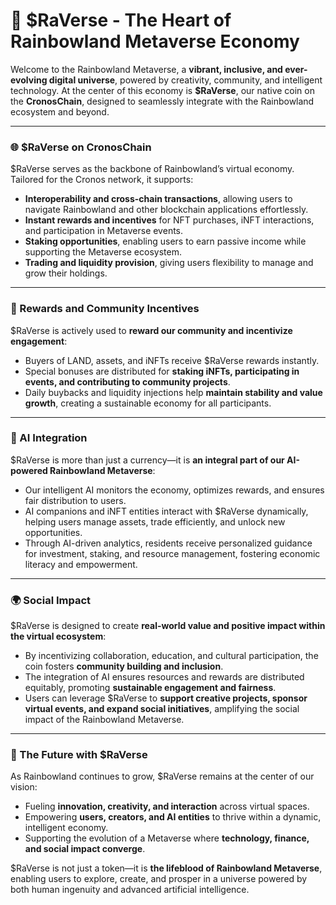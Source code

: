 # 💎 $RaVerse - The Heart of Rainbowland Metaverse Economy

Welcome to the Rainbowland Metaverse, a **vibrant, inclusive, and ever-evolving digital universe**, powered by creativity, community, and intelligent technology. At the center of this economy is **$RaVerse**, our native coin on the **CronosChain**, designed to seamlessly integrate with the Rainbowland ecosystem and beyond.

***

### 🌐 $RaVerse on CronosChain

$RaVerse serves as the backbone of Rainbowland’s virtual economy. Tailored for the Cronos network, it supports:

* **Interoperability and cross-chain transactions**, allowing users to navigate Rainbowland and other blockchain applications effortlessly.
* **Instant rewards and incentives** for NFT purchases, iNFT interactions, and participation in Metaverse events.
* **Staking opportunities**, enabling users to earn passive income while supporting the Metaverse ecosystem.
* **Trading and liquidity provision**, giving users flexibility to manage and grow their holdings.

***

### 🎁 Rewards and Community Incentives

$RaVerse is actively used to **reward our community and incentivize engagement**:

* Buyers of LAND, assets, and iNFTs receive $RaVerse rewards instantly.
* Special bonuses are distributed for **staking iNFTs, participating in events, and contributing to community projects**.
* Daily buybacks and liquidity injections help **maintain stability and value growth**, creating a sustainable economy for all participants.

***

### 🤖 AI Integration

$RaVerse is more than just a currency—it is **an integral part of our AI-powered Rainbowland Metaverse**:

* Our intelligent AI monitors the economy, optimizes rewards, and ensures fair distribution to users.
* AI companions and iNFT entities interact with $RaVerse dynamically, helping users manage assets, trade efficiently, and unlock new opportunities.
* Through AI-driven analytics, residents receive personalized guidance for investment, staking, and resource management, fostering economic literacy and empowerment.

***

### 🌍 Social Impact

$RaVerse is designed to create **real-world value and positive impact within the virtual ecosystem**:

* By incentivizing collaboration, education, and cultural participation, the coin fosters **community building and inclusion**.
* The integration of AI ensures resources and rewards are distributed equitably, promoting **sustainable engagement and fairness**.
* Users can leverage $RaVerse to **support creative projects, sponsor virtual events, and expand social initiatives**, amplifying the social impact of the Rainbowland Metaverse.

***

### 🚀 The Future with $RaVerse

As Rainbowland continues to grow, $RaVerse remains at the center of our vision:

* Fueling **innovation, creativity, and interaction** across virtual spaces.
* Empowering **users, creators, and AI entities** to thrive within a dynamic, intelligent economy.
* Supporting the evolution of a Metaverse where **technology, finance, and social impact converge**.

$RaVerse is not just a token—it is **the lifeblood of Rainbowland Metaverse**, enabling users to explore, create, and prosper in a universe powered by both human ingenuity and advanced artificial intelligence.
